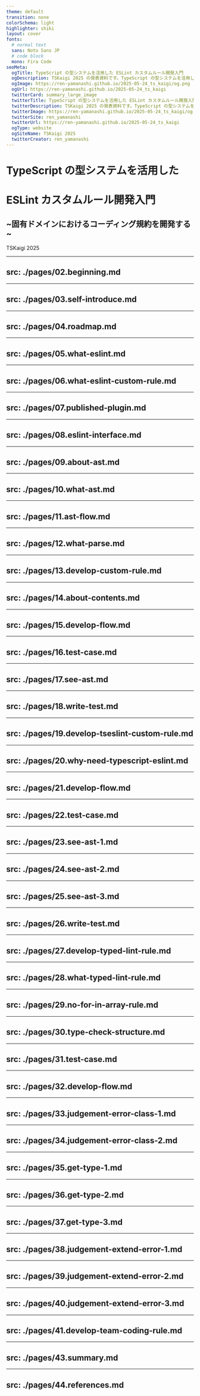 ```yaml
---
theme: default
transition: none
colorSchema: light
highlighter: shiki
layout: cover
fonts:
  # normal text
  sans: Noto Sans JP
  # code block
  mono: Fira Code
seoMeta:
  ogTitle: TypeScript の型システムを活用した ESLint カスタムルール開発入門
  ogDescription: TSKaigi 2025 の発表資料です。TypeScript の型システムを活用した ESLint のカスタムルールの開発手法などについて解説しております。
  ogImage: https://ren-yamanashi.github.io/2025-05-24_ts_kaigi/og.png
  ogUrl: https://ren-yamanashi.github.io/2025-05-24_ts_kaigi
  twitterCard: summary_large_image
  twitterTitle: TypeScript の型システムを活用した ESLint カスタムルール開発入門
  twitterDescription: TSKaigi 2025 の発表資料です。TypeScript の型システムを活用した ESLint のカスタムルールの開発手法などについて解説しております。
  twitterImage: https://ren-yamanashi.github.io/2025-05-24_ts_kaigi/og.png
  twitterSite: ren_yamanashi
  twitterUrl: https://ren-yamanashi.github.io/2025-05-24_ts_kaigi
  ogType: website
  ogSiteName: TSKaigi 2025
  twitterCreator: ren_yamanashi
---
```


# TypeScript の型システムを活用した
# ESLint カスタムルール開発入門

## ~固有ドメインにおけるコーディング規約を開発する~

TSKaigi 2025

<!-- 
それでは発表させていただきます。よろしくお願いします。
-->

---
src: ./pages/02.beginning.md
---

---
src: ./pages/03.self-introduce.md
---


---
src: ./pages/04.roadmap.md
---

---
src: ./pages/05.what-eslint.md
---

---
src: ./pages/06.what-eslint-custom-rule.md
---

---
src: ./pages/07.published-plugin.md
---

---
src: ./pages/08.eslint-interface.md
---

---
src: ./pages/09.about-ast.md
---

---
src: ./pages/10.what-ast.md
---

---
src: ./pages/11.ast-flow.md
---

---
src: ./pages/12.what-parse.md
---

---
src: ./pages/13.develop-custom-rule.md
---

---
src: ./pages/14.about-contents.md
---

---
src: ./pages/15.develop-flow.md
---

---
src: ./pages/16.test-case.md
---

---
src: ./pages/17.see-ast.md
---

---
src: ./pages/18.write-test.md
---

---
src: ./pages/19.develop-tseslint-custom-rule.md
---

---
src: ./pages/20.why-need-typescript-eslint.md
---

---
src: ./pages/21.develop-flow.md
---

---
src: ./pages/22.test-case.md
---

---
src: ./pages/23.see-ast-1.md
---

---
src: ./pages/24.see-ast-2.md
---

---
src: ./pages/25.see-ast-3.md
---

---
src: ./pages/26.write-test.md
---

---
src: ./pages/27.develop-typed-lint-rule.md
---

---
src: ./pages/28.what-typed-lint-rule.md
---

---
src: ./pages/29.no-for-in-array-rule.md
---

---
src: ./pages/30.type-check-structure.md
---

---
src: ./pages/31.test-case.md
---

---
src: ./pages/32.develop-flow.md
---

---
src: ./pages/33.judgement-error-class-1.md
---

---
src: ./pages/34.judgement-error-class-2.md
---

---
src: ./pages/35.get-type-1.md
---

---
src: ./pages/36.get-type-2.md
---

---
src: ./pages/37.get-type-3.md
---

---
src: ./pages/38.judgement-extend-error-1.md
---

---
src: ./pages/39.judgement-extend-error-2.md
---

---
src: ./pages/40.judgement-extend-error-3.md
---

---
src: ./pages/41.develop-team-coding-rule.md
---

---
src: ./pages/43.summary.md
---

---
src: ./pages/44.references.md
---
